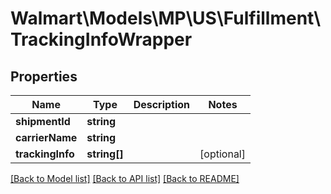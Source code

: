 # Walmart\Models\MP\US\Fulfillment\TrackingInfoWrapper

## Properties

Name | Type | Description | Notes
------------ | ------------- | ------------- | -------------
**shipmentId** | **string** |  |
**carrierName** | **string** |  |
**trackingInfo** | **string[]** |  | [optional]


[[Back to Model list]](./) [[Back to API list]](../../../../../README.md#supported-apis) [[Back to README]](../../../../../README.md)
